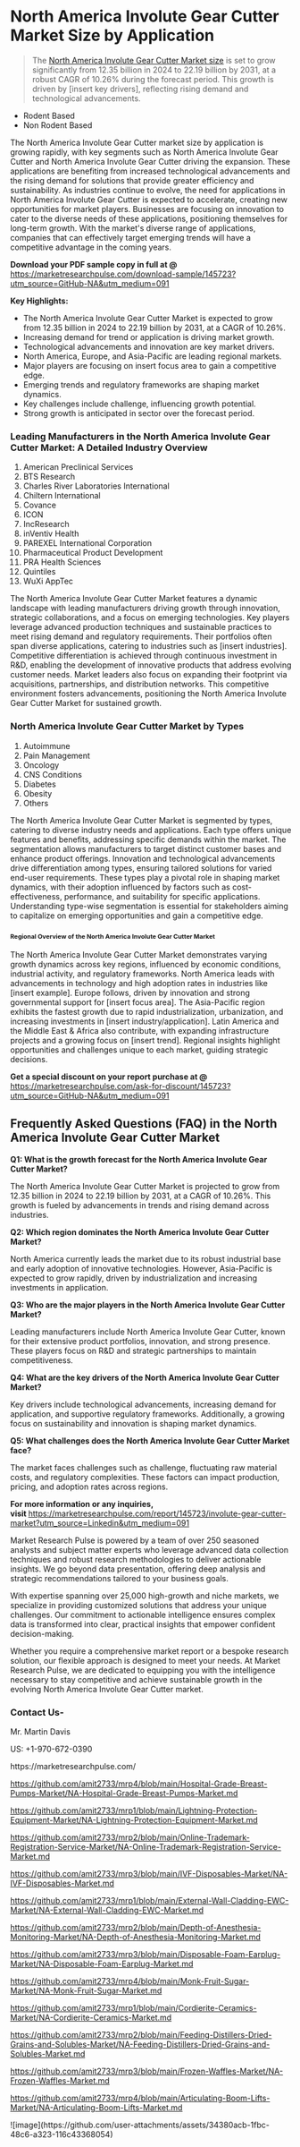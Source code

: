 <h1>North America Involute Gear Cutter Market&nbsp;Size by Application</h1><blockquote><p>The <a href="https://marketresearchpulse.com/download-sample/145723?utm_source=GitHub-NA&amp;utm_medium=091">North America Involute Gear Cutter Market size</a> is set to grow significantly from 12.35 billion in 2024 to 22.19 billion by 2031, at a robust CAGR of 10.26% during the forecast period. This growth is driven by [insert key drivers], reflecting rising demand and technological advancements.</p></blockquote><ul><li>Rodent Based<li> Non Rodent Based</li></ul><p>The North America Involute Gear Cutter market size by application is growing rapidly, with key segments such as North America Involute Gear Cutter and North America Involute Gear Cutter driving the expansion. These applications are benefiting from increased technological advancements and the rising demand for solutions that provide greater efficiency and sustainability. As industries continue to evolve, the need for applications in North America Involute Gear Cutter is expected to accelerate, creating new opportunities for market players. Businesses are focusing on innovation to cater to the diverse needs of these applications, positioning themselves for long-term growth. With the market's diverse range of applications, companies that can effectively target emerging trends will have a competitive advantage in the coming years.</p><p><strong>Download your PDF sample copy in full at @ </strong><a href="https://marketresearchpulse.com/download-sample/145723?utm_source=GitHub-NA&amp;utm_medium=091">https://marketresearchpulse.com/download-sample/145723?utm_source=GitHub-NA&amp;utm_medium=091</a></p><p><strong>Key Highlights: </strong></p><ul><li>The North America Involute Gear Cutter Market is expected to grow from 12.35 billion in 2024 to 22.19 billion by 2031, at a CAGR of 10.26%.</li><li>Increasing demand for trend or application is driving market growth.</li><li>Technological advancements and innovation are key market drivers.</li><li>North America, Europe, and Asia-Pacific are leading regional markets.</li><li>Major players are focusing on insert focus area to gain a competitive edge.</li><li>Emerging trends and regulatory frameworks are shaping market dynamics.</li><li>Key challenges include challenge, influencing growth potential.</li><li>Strong growth is anticipated in sector over the forecast period.</li></ul><h3>Leading Manufacturers in the North America Involute Gear Cutter Market: A Detailed Industry Overview</h3><ol><li>American Preclinical Services</li><li>BTS Research</li><li>Charles River Laboratories International</li><li>Chiltern International</li><li>Covance</li><li>ICON</li><li>IncResearch</li><li>inVentiv Health</li><li>PAREXEL International Corporation</li><li>Pharmaceutical Product Development</li><li>PRA Health Sciences</li><li>Quintiles</li><li>WuXi AppTec</li></ol><div class="flex max-w-full flex-col flex-grow"><div class="min-h-8 text-message flex w-full flex-col items-end gap-2 whitespace-normal break-words [.text-message+&amp;]:mt-5" dir="auto" data-message-author-role="assistant" data-message-id="fd8432e4-4910-450d-b182-61b7bfb0a01f" data-message-model-slug="gpt-4o"><div class="flex w-full flex-col gap-1 empty:hidden first:pt-[3px]"><div class="markdown prose w-full break-words dark:prose-invert light"><p>The North America Involute Gear Cutter Market features a dynamic landscape with leading manufacturers driving growth through innovation, strategic collaborations, and a focus on emerging technologies. Key players leverage advanced production techniques and sustainable practices to meet rising demand and regulatory requirements. Their portfolios often span diverse applications, catering to industries such as [insert industries]. Competitive differentiation is achieved through continuous investment in R&amp;D, enabling the development of innovative products that address evolving customer needs. Market leaders also focus on expanding their footprint via acquisitions, partnerships, and distribution networks. This competitive environment fosters advancements, positioning the North America Involute Gear Cutter Market for sustained growth.</p></div></div></div></div><h3>North America Involute Gear Cutter Market by Types</h3><ol><li>Autoimmune<li> Pain Management<li> Oncology<li> CNS Conditions<li> Diabetes<li> Obesity<li> Others</li></ol><div class="flex max-w-full flex-col flex-grow"><div class="min-h-8 text-message flex w-full flex-col items-end gap-2 whitespace-normal break-words [.text-message+&amp;]:mt-5" dir="auto" data-message-author-role="assistant" data-message-id="084470be-0bb7-4664-bddf-5156b4f41249" data-message-model-slug="gpt-4o-mini"><div class="flex w-full flex-col gap-1 empty:hidden first:pt-[3px]"><div class="markdown prose w-full break-words dark:prose-invert light"><p>The North America Involute Gear Cutter Market is segmented by types, catering to diverse industry needs and applications. Each type offers unique features and benefits, addressing specific demands within the market. The segmentation allows manufacturers to target distinct customer bases and enhance product offerings. Innovation and technological advancements drive differentiation among types, ensuring tailored solutions for varied end-user requirements. These types play a pivotal role in shaping market dynamics, with their adoption influenced by factors such as cost-effectiveness, performance, and suitability for specific applications. Understanding type-wise segmentation is essential for stakeholders aiming to capitalize on emerging opportunities and gain a competitive edge.</p></div></div></div></div><h3><span style="font-size: 11px;">Regional Overview of the North America Involute Gear Cutter Market</span></h3><div class="flex max-w-full flex-col flex-grow"><div class="min-h-8 text-message flex w-full flex-col items-end gap-2 whitespace-normal break-words [.text-message+&amp;]:mt-5" dir="auto" data-message-author-role="assistant" data-message-id="e9038762-ce64-4e30-91c9-9bd413514231" data-message-model-slug="gpt-4o-mini"><div class="flex w-full flex-col gap-1 empty:hidden first:pt-[3px]"><div class="markdown prose w-full break-words dark:prose-invert light"><p>The North America Involute Gear Cutter Market demonstrates varying growth dynamics across key regions, influenced by economic conditions, industrial activity, and regulatory frameworks. North America leads with advancements in technology and high adoption rates in industries like [insert example]. Europe follows, driven by innovation and strong governmental support for [insert focus area]. The Asia-Pacific region exhibits the fastest growth due to rapid industrialization, urbanization, and increasing investments in [insert industry/application]. Latin America and the Middle East &amp; Africa also contribute, with expanding infrastructure projects and a growing focus on [insert trend]. Regional insights highlight opportunities and challenges unique to each market, guiding strategic decisions.</p></div></div></div></div><p><strong>Get a special discount on your report purchase at @ </strong><a href="https://marketresearchpulse.com/ask-for-discount/145723?utm_source=GitHub-NA&amp;utm_medium=091">https://marketresearchpulse.com/ask-for-discount/145723?utm_source=GitHub-NA&amp;utm_medium=091</a></p><h2>Frequently Asked Questions (FAQ) in the North America Involute Gear Cutter Market</h2><p><strong>Q1: What is the growth forecast for the North America Involute Gear Cutter Market?</strong></p><p>The North America Involute Gear Cutter Market is projected to grow from 12.35 billion in 2024 to 22.19 billion by 2031, at a CAGR of 10.26%. This growth is fueled by advancements in trends and rising demand across industries.</p><p><strong>Q2: Which region dominates the North America Involute Gear Cutter Market?</strong></p><p>North America currently leads the market due to its robust industrial base and early adoption of innovative technologies. However, Asia-Pacific is expected to grow rapidly, driven by industrialization and increasing investments in application.</p><p><strong>Q3: Who are the major players in the North America Involute Gear Cutter Market?</strong></p><p>Leading manufacturers include North America Involute Gear Cutter, known for their extensive product portfolios, innovation, and strong presence. These players focus on R&amp;D and strategic partnerships to maintain competitiveness.</p><p><strong>Q4: What are the key drivers of the North America Involute Gear Cutter Market?</strong></p><p>Key drivers include technological advancements, increasing demand for application, and supportive regulatory frameworks. Additionally, a growing focus on sustainability and innovation is shaping market dynamics.</p><p><strong>Q5: What challenges does the North America Involute Gear Cutter Market face?</strong></p><p>The market faces challenges such as challenge, fluctuating raw material costs, and regulatory complexities. These factors can impact production, pricing, and adoption rates across regions.</p><p><strong>For more information or any inquiries, visit&nbsp;</strong><a href="https://marketresearchpulse.com/report/145723/involute-gear-cutter-market?utm_source=Linkedin&utm_medium=091">https://marketresearchpulse.com/report/145723/involute-gear-cutter-market?utm_source=Linkedin&utm_medium=091</a></p><p>Market Research Pulse is powered by a team of over 250 seasoned analysts and subject matter experts who leverage advanced data collection techniques and robust research methodologies to deliver actionable insights. We go beyond data presentation, offering deep analysis and strategic recommendations tailored to your business goals.</p><p>With expertise spanning over 25,000 high-growth and niche markets, we specialize in providing customized solutions that address your unique challenges. Our commitment to actionable intelligence ensures complex data is transformed into clear, practical insights that empower confident decision-making.</p><p>Whether you require a comprehensive market report or a bespoke research solution, our flexible approach is designed to meet your needs. At Market Research Pulse, we are dedicated to equipping you with the intelligence necessary to stay competitive and achieve sustainable growth in the evolving North America Involute Gear Cutter market.</p><h3><strong>Contact Us-</strong></h3><p>Mr. Martin Davis</p><p>US: +1-970-672-0390</p><p>https://marketresearchpulse.com/</p><p><a href="https://github.com/amit2733/mrp4/blob/main/Hospital-Grade-Breast-Pumps-Market/NA-Hospital-Grade-Breast-Pumps-Market.md">https://github.com/amit2733/mrp4/blob/main/Hospital-Grade-Breast-Pumps-Market/NA-Hospital-Grade-Breast-Pumps-Market.md</a></p><p><a href="https://github.com/amit2733/mrp1/blob/main/Lightning-Protection-Equipment-Market/NA-Lightning-Protection-Equipment-Market.md">https://github.com/amit2733/mrp1/blob/main/Lightning-Protection-Equipment-Market/NA-Lightning-Protection-Equipment-Market.md</a></p><p><a href="https://github.com/amit2733/mrp2/blob/main/Online-Trademark-Registration-Service-Market/NA-Online-Trademark-Registration-Service-Market.md">https://github.com/amit2733/mrp2/blob/main/Online-Trademark-Registration-Service-Market/NA-Online-Trademark-Registration-Service-Market.md</a></p><p><a href="https://github.com/amit2733/mrp3/blob/main/IVF-Disposables-Market/NA-IVF-Disposables-Market.md">https://github.com/amit2733/mrp3/blob/main/IVF-Disposables-Market/NA-IVF-Disposables-Market.md</a></p><p><a href="https://github.com/amit2733/mrp1/blob/main/External-Wall-Cladding-EWC-Market/NA-External-Wall-Cladding-EWC-Market.md">https://github.com/amit2733/mrp1/blob/main/External-Wall-Cladding-EWC-Market/NA-External-Wall-Cladding-EWC-Market.md</a></p><p><a href="https://github.com/amit2733/mrp2/blob/main/Depth-of-Anesthesia-Monitoring-Market/NA-Depth-of-Anesthesia-Monitoring-Market.md">https://github.com/amit2733/mrp2/blob/main/Depth-of-Anesthesia-Monitoring-Market/NA-Depth-of-Anesthesia-Monitoring-Market.md</a></p><p><a href="https://github.com/amit2733/mrp3/blob/main/Disposable-Foam-Earplug-Market/NA-Disposable-Foam-Earplug-Market.md">https://github.com/amit2733/mrp3/blob/main/Disposable-Foam-Earplug-Market/NA-Disposable-Foam-Earplug-Market.md</a></p><p><a href="https://github.com/amit2733/mrp4/blob/main/Monk-Fruit-Sugar-Market/NA-Monk-Fruit-Sugar-Market.md">https://github.com/amit2733/mrp4/blob/main/Monk-Fruit-Sugar-Market/NA-Monk-Fruit-Sugar-Market.md</a></p><p><a href="https://github.com/amit2733/mrp1/blob/main/Cordierite-Ceramics-Market/NA-Cordierite-Ceramics-Market.md">https://github.com/amit2733/mrp1/blob/main/Cordierite-Ceramics-Market/NA-Cordierite-Ceramics-Market.md</a></p><p><a href="https://github.com/amit2733/mrp2/blob/main/Feeding-Distillers-Dried-Grains-and-Solubles-Market/NA-Feeding-Distillers-Dried-Grains-and-Solubles-Market.md">https://github.com/amit2733/mrp2/blob/main/Feeding-Distillers-Dried-Grains-and-Solubles-Market/NA-Feeding-Distillers-Dried-Grains-and-Solubles-Market.md</a></p><p><a href="https://github.com/amit2733/mrp3/blob/main/Frozen-Waffles-Market/NA-Frozen-Waffles-Market.md">https://github.com/amit2733/mrp3/blob/main/Frozen-Waffles-Market/NA-Frozen-Waffles-Market.md</a></p><p><a href="https://github.com/amit2733/mrp4/blob/main/Articulating-Boom-Lifts-Market/NA-Articulating-Boom-Lifts-Market.md">https://github.com/amit2733/mrp4/blob/main/Articulating-Boom-Lifts-Market/NA-Articulating-Boom-Lifts-Market.md</a></p>
![image](https://github.com/user-attachments/assets/34380acb-1fbc-48c6-a323-116c43368054)
